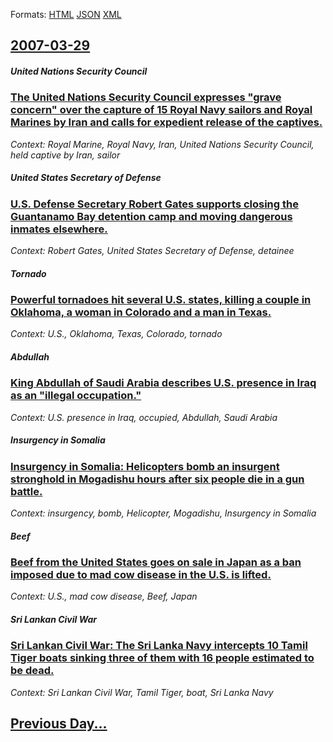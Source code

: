 
Formats: [HTML](2007/03/29/index.html)  [JSON](2007/03/29/index.json)  [XML](2007/03/29/index.xml)  

## [2007-03-29](/news/2007/03/29/index.md)

##### United Nations Security Council
### [ The United Nations Security Council expresses "grave concern" over the capture of 15 Royal Navy sailors and Royal Marines by Iran and calls for expedient release of the captives. ](/news/2007/03/29/the-united-nations-security-council-expresses-grave-concern-over-the-capture-of-15-royal-navy-sailors-and-royal-marines-by-iran-and-calls.md)
_Context: Royal Marine, Royal Navy, Iran, United Nations Security Council, held captive by Iran, sailor_

##### United States Secretary of Defense
### [ U.S. Defense Secretary Robert Gates supports closing the Guantanamo Bay detention camp and moving dangerous inmates elsewhere. ](/news/2007/03/29/u-s-defense-secretary-robert-gates-supports-closing-the-guantanamo-bay-detention-camp-and-moving-dangerous-inmates-elsewhere.md)
_Context: Robert Gates, United States Secretary of Defense, detainee_

##### Tornado
### [ Powerful tornadoes hit several U.S. states, killing a couple in Oklahoma, a woman in Colorado and a man in Texas. ](/news/2007/03/29/powerful-tornadoes-hit-several-u-s-states-killing-a-couple-in-oklahoma-a-woman-in-colorado-and-a-man-in-texas.md)
_Context: U.S., Oklahoma, Texas, Colorado, tornado_

##### Abdullah
### [ King Abdullah of Saudi Arabia describes U.S. presence in Iraq as an "illegal occupation." ](/news/2007/03/29/king-abdullah-of-saudi-arabia-describes-u-s-presence-in-iraq-as-an-illegal-occupation.md)
_Context: U.S. presence in Iraq, occupied, Abdullah, Saudi Arabia_

##### Insurgency in Somalia
### [ Insurgency in Somalia: Helicopters bomb an insurgent stronghold in Mogadishu hours after six people die in a gun battle. ](/news/2007/03/29/insurgency-in-somalia-helicopters-bomb-an-insurgent-stronghold-in-mogadishu-hours-after-six-people-die-in-a-gun-battle.md)
_Context: insurgency, bomb, Helicopter, Mogadishu, Insurgency in Somalia_

##### Beef
### [ Beef from the United States goes on sale in Japan as a ban imposed due to mad cow disease in the U.S. is lifted. ](/news/2007/03/29/beef-from-the-united-states-goes-on-sale-in-japan-as-a-ban-imposed-due-to-mad-cow-disease-in-the-u-s-is-lifted.md)
_Context: U.S., mad cow disease, Beef, Japan_

##### Sri Lankan Civil War
### [ Sri Lankan Civil War: The Sri Lanka Navy intercepts 10 Tamil Tiger boats sinking three of them with 16 people estimated to be dead. ](/news/2007/03/29/sri-lankan-civil-war-the-sri-lanka-navy-intercepts-10-tamil-tiger-boats-sinking-three-of-them-with-16-people-estimated-to-be-dead.md)
_Context: Sri Lankan Civil War, Tamil Tiger, boat, Sri Lanka Navy_

## [Previous Day...](/news/2007/03/28/index.md)

